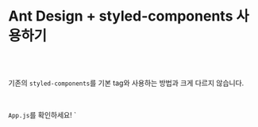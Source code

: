 # Ant Design + styled-components 사용하기

<br />
<br />

기존의 `styled-components`를 기본 tag와 사용하는 방법과 크게 다르지 않습니다.

<br />

`App.js`를 확인하세요!
`